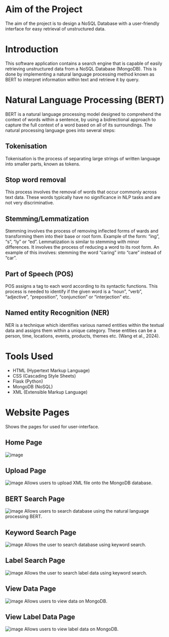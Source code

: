# Aim of the Project
The aim of the project is to design a NoSQL Database with a user-friendly interface for easy retrieval of unstructured data.

# Introduction
This software application contains a search engine that is capable of easily retrieving unstructured data from a NoSQL Database (MongoDB). This is done by implementing a natural language processing method known as BERT to interpret information within text and retrieve it by query.

# Natural Language Processing (BERT)
BERT is a natural language processing model designed to comprehend the context of 
words within a sentence, by using a bidirectional approach to capture the full context 
of a word based on all of its surroundings. The natural processing language goes into several steps:

## Tokenisation 
Tokenisation is the process of separating large strings of written 
language into smaller parts, known as tokens. 
## Stop word removal 
This process involves the removal of words that occur 
commonly across text data. These words typically have no significance in NLP 
tasks and are not very discriminative.  
## Stemming/Lemmatization 
Stemming involves the process of removing 
inflected forms of wards and transforming them into their base or root form. 
Example of the form: “ing”, “s”, “ly” or “ed”. Lemmatization is similar to stemming 
with minor differences. It involves the process of reducing a word to its root 
form. An example of this involves: stemming the word “caring” into “care” 
instead of “car”.  
## Part of Speech (POS) 
POS assigns a tag to each word according to its 
syntactic functions. This process is needed to identify if the given word is a 
“noun”, “verb”, “adjective”, “preposition”, “conjunction” or “interjection” etc.  
## Named entity Recognition (NER) 
NER is a technique which identifies various 
named entities within the textual data and assigns them within a unique 
category. These entities can be a person, time, locations, events, products, 
themes etc. (Wang et al., 2024).

# Tools Used
- HTML (Hypertext Markup Language)
- CSS (Cascading Style Sheets)
- Flask (Python)
- MongoDB (NoSQL)
- XML (Extensible Markup Language)

# Website Pages
Shows the pages for used for user-interface.
## Home Page
![image](https://github.com/user-attachments/assets/5a35dbb8-9508-4191-9419-5406fed97fce)
## Upload Page
![image](https://github.com/user-attachments/assets/06ac8cdf-fcc0-42be-afd9-103db129b8f0)
Allows users to upload XML file onto the MongoDB database.
## BERT Search Page
![image](https://github.com/user-attachments/assets/ad56eb68-ef4f-404b-a744-f6865ca1dabc)
Allows users to search database using the natural language processing BERT.
## Keyword Search Page
![image](https://github.com/user-attachments/assets/3893955e-425b-4553-9d55-7f99d777b03f)
Allows the user to search database using keyword search.
## Label Search Page
![image](https://github.com/user-attachments/assets/7ce37008-0abd-4a1c-b5f7-9c1582a48c27)
Allows the user to search label data using keyword search.
## View Data Page
![image](https://github.com/user-attachments/assets/5c2af4a6-f057-45cb-9ed4-4930831d5154)
Allows users to view data on MongoDB.
## View Label Data Page
![image](https://github.com/user-attachments/assets/76ab8cc1-8dc0-4fd2-bcf6-db79911d882e)
Allows users to view label data on MongoDB.


